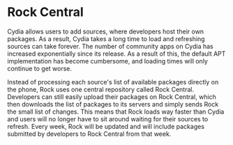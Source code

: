 # Rock Central

Cydia allows users to add sources, where developers host their own packages. As a result, Cydia takes a long time to load and refreshing sources can take forever. The number of community apps on Cydia has increased exponentially since its release. As a result of this, the default APT implementation has become cumbersome, and loading times will only continue to get worse.

Instead of processing each source's list of available packages directly on the phone, Rock uses one central repository called Rock Central. Developers can still easily upload their packages on Rock Central, which then downloads the list of packages to its servers and simply sends Rock the small list of changes. This means that Rock loads way faster than Cydia and users will no longer have to sit around waiting for their sources to refresh. Every week, Rock will be updated and will include packages submitted by developers to Rock Central from that week.
